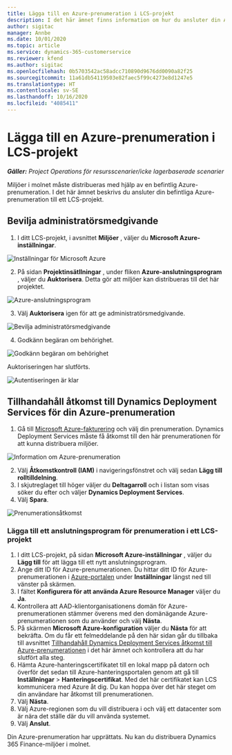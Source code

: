 ```yaml
---
title: Lägga till en Azure-prenumeration i LCS-projekt
description: I det här ämnet finns information om hur du ansluter din Azure-prenumeration till ett LCS-projekt.
author: sigitac
manager: Annbe
ms.date: 10/01/2020
ms.topic: article
ms.service: dynamics-365-customerservice
ms.reviewer: kfend
ms.author: sigitac
ms.openlocfilehash: 0b5703542ac58adcc710890d9676dd0090a82f25
ms.sourcegitcommit: 11a61db54119503e82faec5f99c4273e8d1247e5
ms.translationtype: HT
ms.contentlocale: sv-SE
ms.lasthandoff: 10/16/2020
ms.locfileid: "4085411"
---
```

# <a name="add-an-azure-subscription-to-lcs-project"></a>Lägga till en Azure-prenumeration i LCS-projekt

_**Gäller:** Project Operations för resursscenarier/icke lagerbaserade scenarier_

Miljöer i molnet måste distribueras med hjälp av en befintlig Azure-prenumeration. I det här ämnet beskrivs du ansluter din befintliga Azure-prenumeration till ett LCS-projekt. 

## <a name="grant-admin-consent"></a>Bevilja administratörsmedgivande

1. I ditt LCS-projekt, i avsnittet **Miljöer** , väljer du **Microsoft Azure-inställningar**.

![Inställningar för Microsoft Azure](./media/1MicrosoftAzureSettings.png)

2. På sidan **Projektinsätllningar** , under fliken **Azure-anslutningsprogram** , väljer du **Auktorisera**. Detta gör att miljöer kan distribueras till det här projektet.

![Azure-anslutningsprogram](./media/2AzureConnectors.png)

3. Välj **Auktorisera** igen för att ge administratörsmedgivande.

![Bevilja administratörsmedgivande](./media/3GrantAdminConsent.png)

4. Godkänn begäran om behörighet.

![Godkänn begäran om behörighet](./media/4AcceptPermissionRequest.png)

Auktoriseringen har slutförts. 

![Autentiseringen är klar](./media/5AuthorizationComplete.png)

## <a name="provide-dynamics-deployment-services-access-to-your-azure-subscription"></a><a name="provide"></a>Tillhandahåll åtkomst till Dynamics Deployment Services för din Azure-prenumeration

1. Gå till [Microsoft Azure-fakturering](https://portal.azure.com/#blade/Microsoft\_Azure\_Billing/SubscriptionsBlade) och välj din prenumeration. Dynamics Deployment Services måste få åtkomst till den här prenumerationen för att kunna distribuera miljöer.

![Information om Azure-prenumeration](./media/6AzureSubscription.png)

2. Välj **Åtkomstkontroll (IAM)** i navigeringsfönstret och välj sedan **Lägg till rolltilldelning**.
3. I skjutreglaget till höger väljer du **Deltagarroll** och i listan som visas söker du efter och väljer **Dynamics Deployment Services**. 
4. Välj **Spara**.

![Prenumerationsåtkomst](./media/7SubscriptionAccess.png)

### <a name="add-a-subscription-connector-to-an-lcs-project"></a>Lägga till ett anslutningsprogram för prenumeration i ett LCS-projekt

1. I ditt LCS-projekt, på sidan **Microsoft Azure-inställningar** , väljer du **Lägg till** för att lägga till ett nytt anslutningsprogram.
2. Ange ditt ID för Azure-prenumerationen. Du hittar ditt ID för Azure-prenumerationen i [Azure-portalen](https://ms.portal.azure.com/) under **Inställningar** längst ned till vänster på skärmen.
3. I fältet **Konfigurera för att använda Azure Resource Manager** väljer du **Ja**.
4. Kontrollera att AAD-klientorganisationens domän för Azure-prenumerationen stämmer överens med den domänägande Azure-prenumerationen som du använder och välj **Nästa**.
5. På skärmen **Microsoft Azure-konfiguration** väljer du **Nästa** för att bekräfta. Om du får ett felmeddelande på den här sidan går du tillbaka till avsnittet [Tillhandahåll Dynamics Deployment Services åtkomst till Azure-prenumerationen](#provide) i det här ämnet och kontrollera att du har slutfört alla steg.
6. Hämta Azure-hanteringscertifikatet till en lokal mapp på datorn och överför det sedan till Azure-hanteringsportalen genom att gå till **Inställningar** > **Hanteringscertifikat**. Med det här certifikatet kan LCS kommunicera med Azure åt dig. Du kan hoppa över det här steget om din användare har åtkomst till prenumerationen.
7. Välj **Nästa**.
8. Välj Azure-regionen som du vill distribuera i och välj ett datacenter som är nära det ställe där du vill använda systemet.
9.  Välj **Anslut**.

Din Azure-prenumeration har upprättats. Nu kan du distribuera Dynamics 365 Finance-miljöer i molnet.


